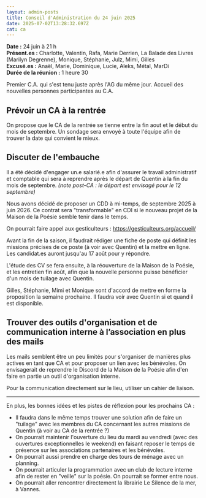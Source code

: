 ```yaml
---
layout: admin-posts
title: Conseil d'Administration du 24 juin 2025
date: 2025-07-02T13:28:32.697Z
cat: ca
---
```

**Date :** 24 juin à 21 h  
**Présent.es :** Charlotte, Valentin, Rafa, Marie Derrien, La Balade des Livres (Marilyn Degrenne), Monique, Stéphanie, Julz, Mimi, Gilles  
**Excusé.es :** Anaël, Marie, Dominique, Lucie, Aleks, Métal, MarDi  
**Durée de la réunion :** 1 heure 30

Premier C.A. qui s'est tenu juste après l'AG du même jour. Accueil des nouvelles personnes participantes au C.A.

## Prévoir un CA à la rentrée

On propose que le CA de la rentrée se tienne entre la fin aout et le début du mois de septembre. Un sondage sera envoyé à toute l'équipe afin de trouver la date qui convient le mieux. 

## Discuter de l'embauche

Il a été décidé d'engager un.e salarié.e afin d'assurer le travail administratif et comptable qui sera à reprendre après le départ de Quentin à la fin du mois de septembre. *(note post-CA : le départ est envisagé pour le 12 septembre)*

Nous avons décidé de proposer un CDD à mi-temps, de septembre 2025 à juin 2026. Ce contrat sera "transformable" en CDI si le nouveau projet de la Maison de la Poésie semble tenir dans le temps. 

On pourrait faire appel aux gesticulteurs : https://gesticulteurs.org/accueil/

Avant la fin de la saison, il faudrait rédiger une fiche de poste qui définit les missions précises de ce poste (à voir avec Quentin) et la mettre en ligne. Les candidat.es auront jusqu'au 17 août pour y répondre.

L'étude des CV se fera ensuite, à la réouverture de la Maison de la Poésie, et les entretien fin août, afin que la nouvelle personne puisse bénéficier d'un mois de tuilage avec Quentin. 

Gilles, Stéphanie, Mimi et Monique sont d'accord de mettre en forme la proposition la semaine prochaine. Il faudra voir avec Quentin si et quand il est disponible. 

## Trouver des outils d'organisation et de communication interne à l’association en plus des mails

Les mails semblent être un peu limités pour s'organiser de manières plus actives en tant que CA et pour proposer un lien avec les bénévoles. On envisagerait de reprendre le Discord de la Maison de la Poésie afin d'en faire en partie un outil d'organisation interne.

Pour la communication directement sur le lieu, utiliser un cahier de liaison.

______________________________________________________

En plus, les bonnes idées et les pistes de réflexion pour les prochains CA : 

- Il faudra dans le même temps trouver une solution afin de faire un "tuilage" avec les membres du CA concernant les autres missions de Quentin (à voir au CA de la rentrée ?)
- On pourrait maintenir l'ouverture du lieu du mardi au vendredi (avec des ouvertures exceptionnelles le weekend) en faisant reposer le temps de présence sur les associations partenaires et les bénévoles.
- On pourrait aussi prendre en charge des tours de ménage avec un planning.
- On pourrait articuler la programmation avec un club de lecture interne afin de rester en "veille" sur la poésie. On pourrait se former entre nous. 
- On pourrait aller rencontrer directement la librairie Le Silence de la mer, à Vannes. 
